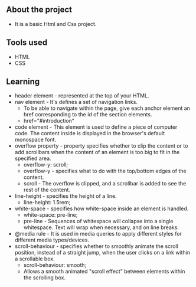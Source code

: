 ## About the project 

* It is a basic Html and Css project.

## Tools used

* HTML
* CSS

## Learning

* header element - represented at the top of your HTML.
* nav element - It's defines a set of navigation links.
    * To be able to navigate within the page, give each anchor element an href corresponding to the id of the section elements.
    * href="#introduction"
* code element - This element is used to define a piece of computer code. The content inside is displayed in the browser's default monospace font.
* overflow property - property specifies whether to clip the content or to add scrollbars when the content of an element is too big to fit in the specified area.
    * overflow-y: scroll;
    * overflow-y - specifies what to do with the top/bottom edges of the content.
    * scroll - The overflow is clipped, and a scrollbar is added to see the rest of the content.
* line-height - specifies the height of a line.
    * line-height: 1.5rem;
* white-space - specifies how white-space inside an element is handled.
    * white-space: pre-line;
    * pre-line - Sequences of whitespace will collapse into a single whitespace. Text will wrap when necessary, and on line breaks.
* @media rule - It is used in media queries to apply different styles for different media types/devices.
* scroll-behaviour - specifies whether to smoothly animate the scroll position, instead of a straight jump, when the user clicks on a link within a scrollable box.
    * scroll-behaviour: smooth;
    * Allows a smooth animated "scroll effect" between elements within the scrolling box.
